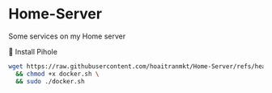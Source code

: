 # Home-Server
Some services on my Home server

🔷 Install Pihole

```bash
wget https://raw.githubusercontent.com/hoaitranmkt/Home-Server/refs/heads/main/docker -O docker.sh \
  && chmod +x docker.sh \
  && sudo ./docker.sh
```

